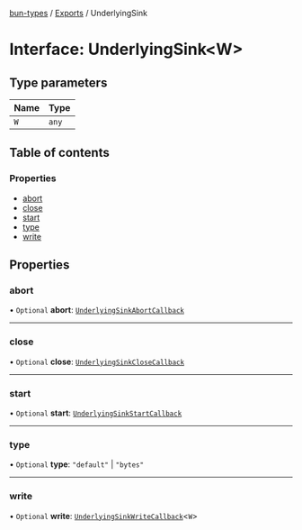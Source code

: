 [bun-types](https://github.com/oven-sh/bun-types/blob/master/api-docs/README.md) / [Exports](https://github.com/oven-sh/bun-types/blob/master/api-docs/modules.md) / UnderlyingSink

# Interface: UnderlyingSink<W\>

## Type parameters

| Name | Type |
| :------ | :------ |
| `W` | `any` |

## Table of contents

### Properties

- [abort](https://github.com/oven-sh/bun-types/blob/master/api-docs/interfaces/UnderlyingSink.md#abort)
- [close](https://github.com/oven-sh/bun-types/blob/master/api-docs/interfaces/UnderlyingSink.md#close)
- [start](https://github.com/oven-sh/bun-types/blob/master/api-docs/interfaces/UnderlyingSink.md#start)
- [type](https://github.com/oven-sh/bun-types/blob/master/api-docs/interfaces/UnderlyingSink.md#type)
- [write](https://github.com/oven-sh/bun-types/blob/master/api-docs/interfaces/UnderlyingSink.md#write)

## Properties

### abort

• `Optional` **abort**: [`UnderlyingSinkAbortCallback`](https://github.com/oven-sh/bun-types/blob/master/api-docs/interfaces/UnderlyingSinkAbortCallback.md)

___

### close

• `Optional` **close**: [`UnderlyingSinkCloseCallback`](https://github.com/oven-sh/bun-types/blob/master/api-docs/interfaces/UnderlyingSinkCloseCallback.md)

___

### start

• `Optional` **start**: [`UnderlyingSinkStartCallback`](https://github.com/oven-sh/bun-types/blob/master/api-docs/interfaces/UnderlyingSinkStartCallback.md)

___

### type

• `Optional` **type**: ``"default"`` \| ``"bytes"``

___

### write

• `Optional` **write**: [`UnderlyingSinkWriteCallback`](https://github.com/oven-sh/bun-types/blob/master/api-docs/interfaces/UnderlyingSinkWriteCallback.md)<`W`\>
